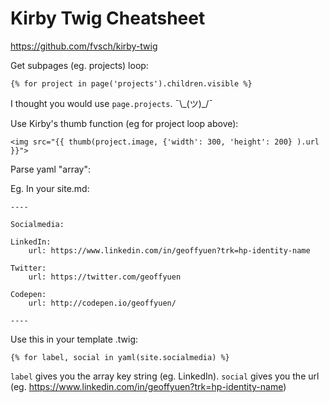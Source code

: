 # Kirby Twig Cheatsheet

https://github.com/fvsch/kirby-twig

Get subpages (eg. projects) loop:

    {% for project in page('projects').children.visible %}
    
I thought you would use `page.projects`. ¯\\\_(ツ)_/¯
    
Use Kirby's thumb function (eg for project loop above):

    <img src="{{ thumb(project.image, {'width': 300, 'height': 200} ).url }}">
    
Parse yaml "array":

Eg. In your site.md:

    ----

    Socialmedia:

    LinkedIn:
        url: https://www.linkedin.com/in/geoffyuen?trk=hp-identity-name

    Twitter:
        url: https://twitter.com/geoffyuen

    Codepen:
        url: http://codepen.io/geoffyuen/

    ----

Use this in your template .twig:

    {% for label, social in yaml(site.socialmedia) %}

`label` gives you the array key string (eg. LinkedIn). `social` gives you the url (eg. https://www.linkedin.com/in/geoffyuen?trk=hp-identity-name)
